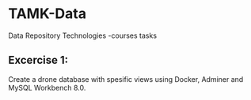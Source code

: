 # TAMK-Data
Data Repository Technologies -courses tasks

Excercise 1:
------------
Create a drone database with spesific views using Docker, Adminer and MySQL Workbench 8.0.
